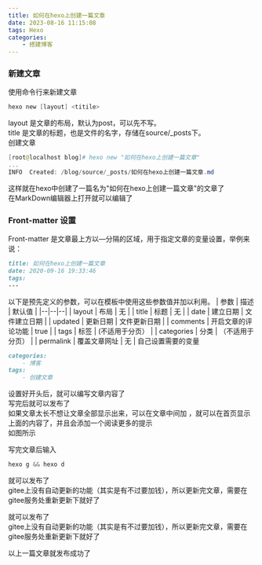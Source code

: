 ```yaml
---
title: 如何在hexo上创建一篇文章
date: 2023-08-16 11:15:08
tags: Hexo
categories:
    - 搭建博客
---
```

### 新建文章
使用命令行来新建文章
```powershell
hexo new [layout] <titile>
```
layout 是文章的布局，默认为post，可以先不写。  
title 是文章的标题，也是文件的名字，存储在source/_posts下。  
创建文章
```powershell
[root@localhost blog]# hexo new "如何在hexo上创建一篇文章"
...
INFO  Created: /blog/source/_posts/如何在hexo上创建一篇文章.md
```
这样就在hexo中创建了一篇名为"如何在hexo上创建一篇文章"的文章了  
在MarkDown编辑器上打开就可以编辑了

### Front-matter 设置
Front-matter 是文章最上方以—分隔的区域，用于指定文章的变量设置，举例来说：
```markdown
title: 如何在hexo上创建一篇文章
date: 2020-09-16 19:33:46
tags:
---
```
以下是预先定义的参数，可以在模板中使用这些参数值并加以利用。
| 参数 | 描述 | 默认值 |
|--|--|--|
| layout | 布局 | 无 |
| title | 标题 | 无 |
| date | 建立日期 | 文件建立日期 |
| updated | 更新日期 | 文件更新日期 |
| comments | 开启文章的评论功能 | true |
| tags | 标签 | (不适用于分页） |
| categories | 分类 | （不适用于分页） |
| permalink | 覆盖文章网址 | 无 |
自己设置需要的变量
```markdown
categories:
    - 博客
tags:
    - 创建文章
```
设置好开头后，就可以编写文章内容了  
写完后就可以发布了  
如果文章太长不想让文章全部显示出来，可以在文章中间加 ，就可以在首页显示 上面的内容了，并且会添加一个阅读更多的提示  
如图所示

写完文章后输入

```powershell
hexo g && hexo d
```

就可以发布了  
gitee上没有自动更新的功能（其实是有不过要加钱），所以更新完文章，需要在gitee服务处重新更新下就好了

就可以发布了  
gitee上没有自动更新的功能（其实是有不过要加钱），所以更新完文章，需要在gitee服务处重新更新下就好了

以上一篇文章就发布成功了